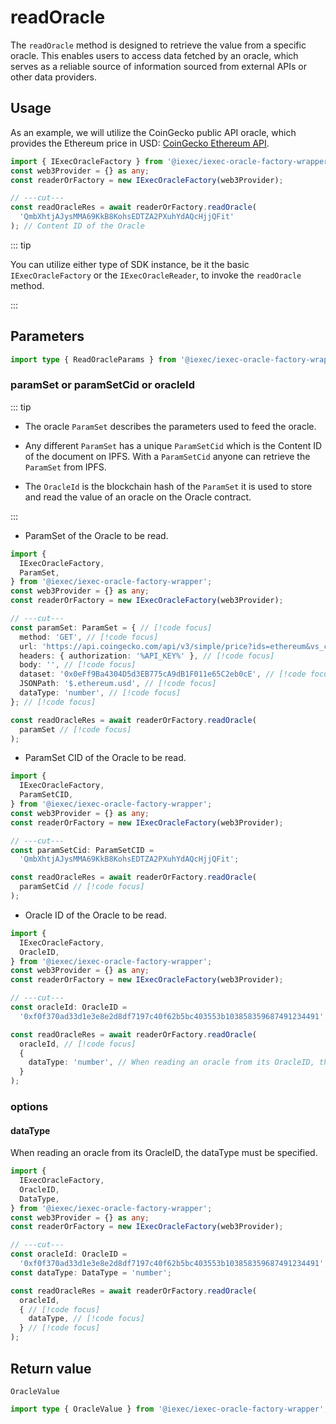 # readOracle

The `readOracle` method is designed to retrieve the value from a specific
oracle. This enables users to access data fetched by an oracle, which serves as
a reliable source of information sourced from external APIs or other data
providers.

## Usage

As an example, we will utilize the CoinGecko public API oracle, which provides
the Ethereum price in USD:
<a href="https://api.coingecko.com/api/v3/simple/price?ids=ethereum&vs_currencies=usd">CoinGecko
Ethereum API</a>.

```ts twoslash
import { IExecOracleFactory } from '@iexec/iexec-oracle-factory-wrapper';
const web3Provider = {} as any;
const readerOrFactory = new IExecOracleFactory(web3Provider);

// ---cut---
const readOracleRes = await readerOrFactory.readOracle(
  'QmbXhtjAJysMMA69KkB8KohsEDTZA2PXuhYdAQcHjjQFit'
); // Content ID of the Oracle
```

::: tip

You can utilize either type of SDK instance, be it the basic
`IExecOracleFactory` or the `IExecOracleReader`, to invoke the `readOracle`
method.

:::

## Parameters

```ts twoslash
import type { ReadOracleParams } from '@iexec/iexec-oracle-factory-wrapper';
```

### paramSet or paramSetCid or oracleId

::: tip

- The oracle `ParamSet` describes the parameters used to feed the oracle.

- Any different `ParamSet` has a unique `ParamSetCid` which is the Content ID of
  the document on IPFS. With a `ParamSetCid` anyone can retrieve the `ParamSet`
  from IPFS.

- The `OracleId` is the blockchain hash of the `ParamSet` it is used to store
  and read the value of an oracle on the Oracle contract.

:::

- ParamSet of the Oracle to be read.

<!-- prettier-ignore-start -->
```ts twoslash
import {
  IExecOracleFactory,
  ParamSet,
} from '@iexec/iexec-oracle-factory-wrapper';
const web3Provider = {} as any;
const readerOrFactory = new IExecOracleFactory(web3Provider);

// ---cut---
const paramSet: ParamSet = { // [!code focus]
  method: 'GET', // [!code focus]
  url: 'https://api.coingecko.com/api/v3/simple/price?ids=ethereum&vs_currencies=usd', // [!code focus]
  headers: { authorization: '%API_KEY%' }, // [!code focus]
  body: '', // [!code focus]
  dataset: '0x0eFf9Ba4304D5d3EB775cA9dB1F011e65C2eb0cE', // [!code focus]
  JSONPath: '$.ethereum.usd', // [!code focus]
  dataType: 'number', // [!code focus]
}; // [!code focus]

const readOracleRes = await readerOrFactory.readOracle(
  paramSet // [!code focus]
);
```
<!-- prettier-ignore-end -->

- ParamSet CID of the Oracle to be read.

```ts twoslash
import {
  IExecOracleFactory,
  ParamSetCID,
} from '@iexec/iexec-oracle-factory-wrapper';
const web3Provider = {} as any;
const readerOrFactory = new IExecOracleFactory(web3Provider);

// ---cut---
const paramSetCid: ParamSetCID =
  'QmbXhtjAJysMMA69KkB8KohsEDTZA2PXuhYdAQcHjjQFit';

const readOracleRes = await readerOrFactory.readOracle(
  paramSetCid // [!code focus]
);
```

- Oracle ID of the Oracle to be read.

```ts twoslash
import {
  IExecOracleFactory,
  OracleID,
} from '@iexec/iexec-oracle-factory-wrapper';
const web3Provider = {} as any;
const readerOrFactory = new IExecOracleFactory(web3Provider);

// ---cut---
const oracleId: OracleID =
  '0xf0f370ad33d1e3e8e2d8df7197c40f62b5bc403553b103858359687491234491';

const readOracleRes = await readerOrFactory.readOracle(
  oracleId, // [!code focus]
  {
    dataType: 'number', // When reading an oracle from its OracleID, the dataType must be specified.
  }
);
```

### options

#### dataType

When reading an oracle from its OracleID, the dataType must be specified.

<!-- prettier-ignore-start -->
```ts twoslash
import {
  IExecOracleFactory,
  OracleID,
  DataType,
} from '@iexec/iexec-oracle-factory-wrapper';
const web3Provider = {} as any;
const readerOrFactory = new IExecOracleFactory(web3Provider);

// ---cut---
const oracleId: OracleID =
  '0xf0f370ad33d1e3e8e2d8df7197c40f62b5bc403553b103858359687491234491';
const dataType: DataType = 'number';

const readOracleRes = await readerOrFactory.readOracle(
  oracleId,
  { // [!code focus]
    dataType, // [!code focus]
  } // [!code focus]
);
```
<!-- prettier-ignore-end -->

## Return value

`OracleValue`

```ts twoslash
import type { OracleValue } from '@iexec/iexec-oracle-factory-wrapper';
```
